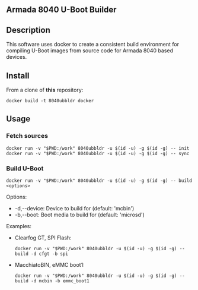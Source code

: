 ## Armada 8040 U-Boot Builder

## Description
This software uses docker to create a consistent build environment for compiling U-Boot images from source code for Armada 8040 based devices.

## Install
From a clone of **this** repository:

    docker build -t 8040ubbldr docker

## Usage
### Fetch sources
    docker run -v "$PWD:/work" 8040ubbldr -u $(id -u) -g $(id -g) -- init
    docker run -v "$PWD:/work" 8040ubbldr -u $(id -u) -g $(id -g) -- sync

### Build U-Boot
    docker run -v "$PWD:/work" 8040ubbldr -u $(id -u) -g $(id -g) -- build <options>

Options:
- -d,--device:  Device to build for (default: 'mcbin')
- -b,--boot:  Boot media to build for (default: 'microsd')

Examples:
- Clearfog GT, SPI Flash:

      docker run -v "$PWD:/work" 8040ubbldr -u $(id -u) -g $(id -g) -- build -d cfgt -b spi

- MacchiatoBIN, eMMC boot1:

      docker run -v "$PWD:/work" 8040ubbldr -u $(id -u) -g $(id -g) -- build -d mcbin -b emmc_boot1
